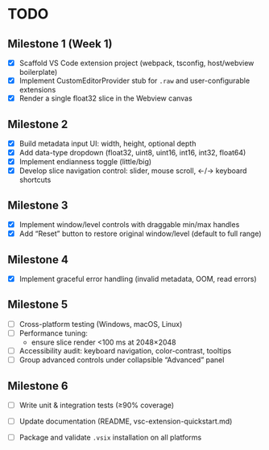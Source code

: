 # TODO

## Milestone 1 (Week 1)
- [x] Scaffold VS Code extension project (webpack, tsconfig, host/webview boilerplate)
- [x] Implement CustomEditorProvider stub for `.raw` and user-configurable extensions
- [x] Render a single float32 slice in the Webview canvas

## Milestone 2
- [x] Build metadata input UI: width, height, optional depth
- [x] Add data-type dropdown (float32, uint8, uint16, int16, int32, float64)
- [x] Implement endianness toggle (little/big)
- [x] Develop slice navigation control: slider, mouse scroll, ←/→ keyboard shortcuts

## Milestone 3
 - [x] Implement window/level controls with draggable min/max handles
 - [x] Add “Reset” button to restore original window/level (default to full range)

## Milestone 4
- [x] Implement graceful error handling (invalid metadata, OOM, read errors)

## Milestone 5
- [ ] Cross-platform testing (Windows, macOS, Linux)
- [ ] Performance tuning: 
  - ensure slice render <100 ms at 2048×2048  
- [ ] Accessibility audit: keyboard navigation, color-contrast, tooltips
- [ ] Group advanced controls under collapsible “Advanced” panel

## Milestone 6
- [ ] Write unit & integration tests (≥90% coverage)
- [ ] Update documentation (README, vsc-extension-quickstart.md)
- [ ] Package and validate `.vsix` installation on all platforms

